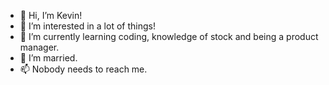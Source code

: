 - 👋 Hi, I’m Kevin!
- 👀 I’m interested in a lot of things!
- 🌱 I’m currently learning coding, knowledge of stock and being a product manager.
- 💞️ I’m married.
- 📫 Nobody needs to reach me.

<!---
zxk0705/zxk0705 is a ✨ special ✨ repository because its `README.md` (this file) appears on your GitHub profile.
You can click the Preview link to take a look at your changes.
--->
